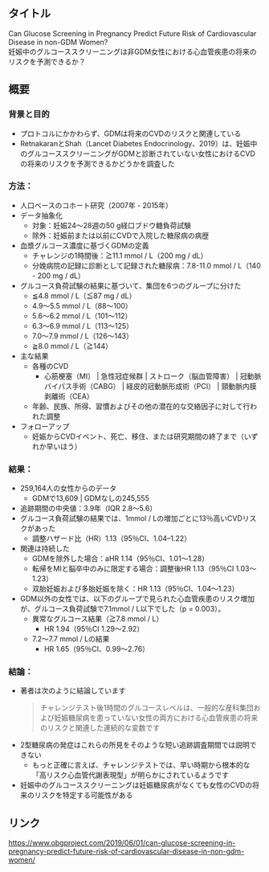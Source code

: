 ## タイトル
Can Glucose Screening in Pregnancy Predict Future Risk of Cardiovascular Disease in non-GDM Women?  
妊娠中のグルコーススクリーニングは非GDM女性における心血管疾患の将来のリスクを予測できるか？

## 概要
### 背景と目的 
* プロトコルにかかわらず、GDMは将来のCVDのリスクと関連している  
* RetnakaranとShah（Lancet Diabetes Endocrinology、2019）は、妊娠中のグルコーススクリーニングがGDMと診断されていない女性におけるCVDの将来のリスクを予測できるかどうかを調査した  
### 方法： 
* 人口ベースのコホート研究（2007年 - 2015年）
* データ抽象化
  * 対象：妊娠24〜28週の50 g経口ブドウ糖負荷試験
  * 除外：妊娠前または以前にCVDで入院した糖尿病の病歴
* 血漿グルコース濃度に基づくGDMの定義
  * チャレンジの1時間後：≧11.1 mmol / L（200 mg / dL）
  * 分娩病院の記録に診断として記録された糖尿病：7.8-11.0 mmol / L（140 - 200 mg / dL）
* グルコース負荷試験の結果に基づいて、集団を6つのグループに分けた
  * ≦4.8 mmol / L（≦87 mg / dL）
  * 4.9〜5.5 mmol / L（88〜100）
  * 5.6〜6.2 mmol / L（101〜112）
  * 6.3〜6.9 mmol / L（113〜125）
  * 7.0〜7.9 mmol / L（126〜143）
  * ≧8.0 mmol / L（≧144）
* 主な結果
  * 各種のCVD
    * 心筋梗塞（MI） | 急性冠症候群 | ストローク（脳血管障害） | 冠動脈バイパス手術（CABG） | 経皮的冠動脈形成術（PCI） | 頸動脈内膜剥離術（CEA）
  * 年齢、民族、所得、習慣およびその他の潜在的な交絡因子に対して行われた調整
* フォローアップ
  * 妊娠からCVDイベント、死亡、移住、または研究期間の終了まで（いずれか早いほう）
### 結果： 
* 259,164人の女性からのデータ
  * GDMで13,609 | GDMなしの245,555
* 追跡期間の中央値：3.9年（IQR 2.8〜5.6）
* グルコース負荷試験の結果では、1mmol / Lの増加ごとに13％高いCVDリスクがあった
  * 調整ハザード比（HR）1.13（95％CI、1.04–1.22）
* 関連は持続した
  * GDMを除外した場合：aHR 1.14（95％CI、1.01〜1.28）
  * 転帰をMIと脳卒中のみに限定する場合：調整後HR 1.13（95％CI 1.03〜1.23）
  * 双胎妊娠および多胎妊娠を除く：HR 1.13（95％CI、1.04〜1.23）
* GDM以外の女性では、以下のグループで見られた心血管疾患のリスク増加が、グルコース負荷試験で7.1mmol / L以下でした（p = 0.003）。
  * 異常なグルコース結果（≧7.8 mmol / L）
    * HR 1.94（95％CI 1.29〜2.92）
  * 7.2〜7.7 mmol / Lの結果
    * HR 1.65（95％CI、0.99〜2.76）
### 結論： 
* 著者は次のように結論しています  
  > チャレンジテスト後1時間のグルコースレベルは、一般的な産科集団および妊娠糖尿病を患っていない女性の両方における心血管疾患の将来のリスクと関連した連続的な変数です
* 2型糖尿病の発症はこれらの所見をそのような短い追跡調査期間では説明できない
  * もっと正確に言えば、チャレンジテストでは、早い時期から根本的な「高リスク心血管代謝表現型」が明らかにされているようです
* 妊娠中のグルコーススクリーニングは妊娠糖尿病がなくても女性のCVDの将来のリスクを特定する可能性がある

## リンク
https://www.obgproject.com/2019/06/01/can-glucose-screening-in-pregnancy-predict-future-risk-of-cardiovascular-disease-in-non-gdm-women/
